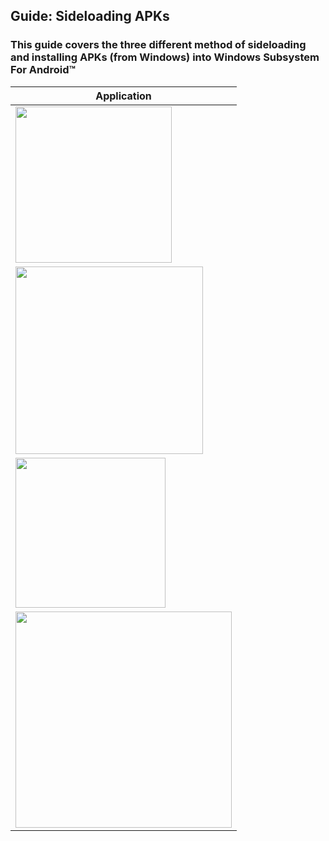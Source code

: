 ## Guide: Sideloading APKs

### This guide covers the three different method of sideloading and installing APKs (from Windows) into Windows Subsystem For Android™

|Application|
|-----------|
|[<img src="https://user-images.githubusercontent.com/68516357/226143645-0a0ff0df-00f4-4d69-a257-1ffbee039f36.png" style="width: 250px;"/>](https://github.com/YT-Advanced/WSA-Script/blob/main/Guides/WSA-Sideloader.md)|
|[<img src="https://user-images.githubusercontent.com/68516357/226144462-25e8ba07-9f5b-424b-9ecf-b973e8f396b2.png" style="width: 300px;" style="float: left;"/>](https://github.com/YT-Advanced/WSA-Script/blob/main/Guides/WSAPacman.md)|
|[<img src="https://user-images.githubusercontent.com/68516357/226143960-70ba58b6-7339-48c8-9f25-602e7236eaf5.png" style="width: 240px;" style="float: left;"/>](https://github.com/YT-Advanced/WSA-Script/blob/main/Guides/ADB-Sideloading.md)|
|[<img src="https://user-images.githubusercontent.com/68516357/228315858-1f76e13f-be5a-49c9-8e72-1417b9d6796b.png" style="width: 346px;" style="float: left;"/>](https://github.com/Paving-Base/APK-Installer/blob/main/README.en-US.md#how-to-install-the-apk-installer)|
